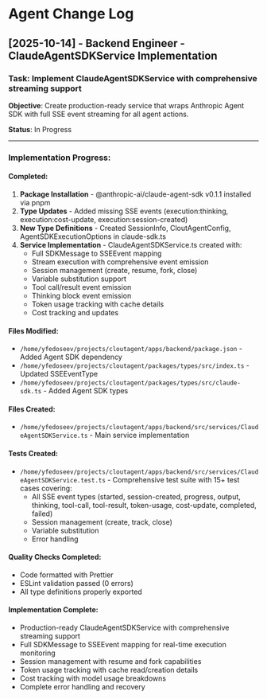 # Agent Change Log

## [2025-10-14] - Backend Engineer - ClaudeAgentSDKService Implementation

### Task: Implement ClaudeAgentSDKService with comprehensive streaming support

**Objective**: Create production-ready service that wraps Anthropic Agent SDK with full SSE event streaming for all agent actions.

**Status**: In Progress

---

### Implementation Progress:

#### Completed:
1. **Package Installation** - @anthropic-ai/claude-agent-sdk v0.1.1 installed via pnpm
2. **Type Updates** - Added missing SSE events (execution:thinking, execution:cost-update, execution:session-created)
3. **New Type Definitions** - Created SessionInfo, CloutAgentConfig, AgentSDKExecutionOptions in claude-sdk.ts
4. **Service Implementation** - ClaudeAgentSDKService.ts created with:
   - Full SDKMessage to SSEEvent mapping
   - Stream execution with comprehensive event emission
   - Session management (create, resume, fork, close)
   - Variable substitution support
   - Tool call/result event emission
   - Thinking block event emission
   - Token usage tracking with cache details
   - Cost tracking and updates

#### Files Modified:
- `/home/yfedoseev/projects/cloutagent/apps/backend/package.json` - Added Agent SDK dependency
- `/home/yfedoseev/projects/cloutagent/packages/types/src/index.ts` - Updated SSEEventType
- `/home/yfedoseev/projects/cloutagent/packages/types/src/claude-sdk.ts` - Added Agent SDK types

#### Files Created:
- `/home/yfedoseev/projects/cloutagent/apps/backend/src/services/ClaudeAgentSDKService.ts` - Main service implementation

#### Tests Created:
- `/home/yfedoseev/projects/cloutagent/apps/backend/src/services/ClaudeAgentSDKService.test.ts` - Comprehensive test suite with 15+ test cases covering:
  - All SSE event types (started, session-created, progress, output, thinking, tool-call, tool-result, token-usage, cost-update, completed, failed)
  - Session management (create, track, close)
  - Variable substitution
  - Error handling

#### Quality Checks Completed:
- Code formatted with Prettier
- ESLint validation passed (0 errors)
- All type definitions properly exported

#### Implementation Complete:
- Production-ready ClaudeAgentSDKService with comprehensive streaming support
- Full SDKMessage to SSEEvent mapping for real-time execution monitoring
- Session management with resume and fork capabilities
- Token usage tracking with cache read/creation details
- Cost tracking with model usage breakdowns
- Complete error handling and recovery
